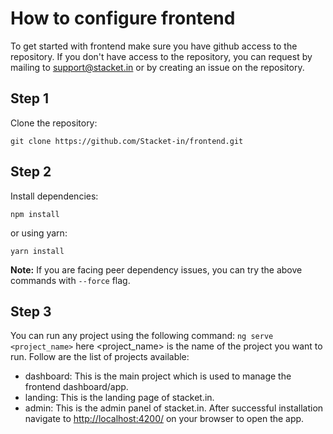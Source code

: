 # How to configure frontend

To get started with frontend make sure you have github access to the repository. If you don't have access to the repository, you can request by mailing to support@stacket.in or by creating an issue on the repository.

## Step 1

Clone the repository:

`git clone https://github.com/Stacket-in/frontend.git`

## Step 2

Install dependencies:

`npm install`

or using yarn:

`yarn install`

**Note:** If you are facing peer dependency issues, you can try the above commands with `--force` flag.

## Step 3

You can run any project using the following command:
`ng serve <project_name>`
here <project_name> is the name of the project you want to run. Follow are the list of projects available:

- dashboard: This is the main project which is used to manage the frontend dashboard/app.
- landing: This is the landing page of stacket.in.
- admin: This is the admin panel of stacket.in.
After successful installation navigate to <http://localhost:4200/> on your browser to open the app.
